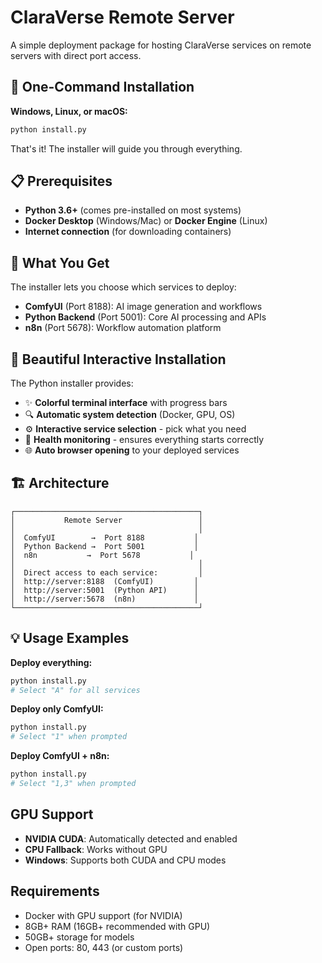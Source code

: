 # ClaraVerse Remote Server

A simple deployment package for hosting ClaraVerse services on remote servers with direct port access.

## 🚀 One-Command Installation

**Windows, Linux, or macOS:**
```bash
python install.py
```

That's it! The installer will guide you through everything.

## 📋 Prerequisites

- **Python 3.6+** (comes pre-installed on most systems)
- **Docker Desktop** (Windows/Mac) or **Docker Engine** (Linux)
- **Internet connection** (for downloading containers)

## 🎯 What You Get

The installer lets you choose which services to deploy:

- **ComfyUI** (Port 8188): AI image generation and workflows
- **Python Backend** (Port 5001): Core AI processing and APIs  
- **n8n** (Port 5678): Workflow automation platform

## 🎨 Beautiful Interactive Installation

The Python installer provides:
- ✨ **Colorful terminal interface** with progress bars
- 🔍 **Automatic system detection** (Docker, GPU, OS)
- ⚙️ **Interactive service selection** - pick what you need
- 🏥 **Health monitoring** - ensures everything starts correctly
- 🌐 **Auto browser opening** to your deployed services

## 🏗️ Architecture

```
┌─────────────────────────────────────────┐
│           Remote Server                 │
│                                         │
│  ComfyUI        →  Port 8188           │
│  Python Backend →  Port 5001           │
│  n8n           →  Port 5678           │
│                                         │
│  Direct access to each service:         │
│  http://server:8188  (ComfyUI)         │
│  http://server:5001  (Python API)      │
│  http://server:5678  (n8n)             │
└─────────────────────────────────────────┘
```

## 💡 Usage Examples

**Deploy everything:**
```bash
python install.py
# Select "A" for all services
```

**Deploy only ComfyUI:**
```bash
python install.py  
# Select "1" when prompted
```

**Deploy ComfyUI + n8n:**
```bash
python install.py
# Select "1,3" when prompted
```

## GPU Support

- **NVIDIA CUDA**: Automatically detected and enabled
- **CPU Fallback**: Works without GPU
- **Windows**: Supports both CUDA and CPU modes

## Requirements

- Docker with GPU support (for NVIDIA)
- 8GB+ RAM (16GB+ recommended with GPU)
- 50GB+ storage for models
- Open ports: 80, 443 (or custom ports)